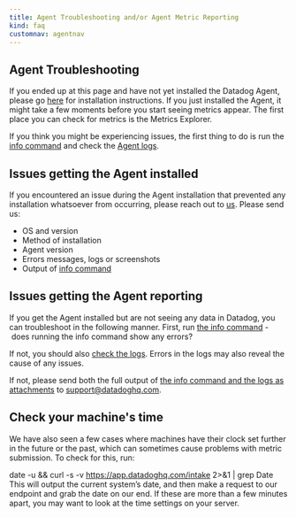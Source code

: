 ```yaml
---
title: Agent Troubleshooting and/or Agent Metric Reporting
kind: faq
customnav: agentnav
---
```


## Agent Troubleshooting

If you ended up at this page and have not yet installed the Datadog Agent, please go [here](/agent/) for installation instructions. If you just installed the Agent, it might take a few moments before you start seeing metrics appear. The first place you can check for metrics is the Metrics Explorer.

If you think you might be experiencing issues, the first thing to do is run the [info command](/agent/faq/agent-status-and-information) and check the [Agent logs](/agent/faq/log-locations).

## Issues getting the Agent installed

If you encountered an issue during the Agent installation that prevented any installation whatsoever from occurring, please reach out to [us](/help). Please send us:

* OS and version
* Method of installation
* Agent version
* Errors messages, logs or screenshots
* Output of [info command](/agent/faq/agent-status-and-information)

## Issues getting the Agent reporting

If you get the Agent installed but are not seeing any data in Datadog, you can troubleshoot in the following manner. First, run [the info command](/agent/faq/agent-status-and-information) - does running the info command show any errors?

If not, you should also [check the logs](/agent/faq/log-locations). Errors in the logs may also reveal the cause of any issues.

If not, please send both the full output of [the info command and the logs as attachments](/agent/faq/send-logs-and-configs-to-datadog-via-flare-command) to support@datadoghq.com.

## Check your machine's time

We have also seen a few cases where machines have their clock set further in the future or the past, which can sometimes cause problems with metric submission. To check for this, run:

date -u && curl -s -v https://app.datadoghq.com/intake 2>&1 | grep Date
This will output the current system’s date, and then make a request to our endpoint and grab the date on our end. If these are more than a few minutes apart, you may want to look at the time settings on your server.